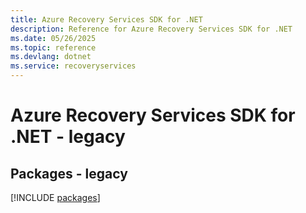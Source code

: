 ```yaml
---
title: Azure Recovery Services SDK for .NET
description: Reference for Azure Recovery Services SDK for .NET
ms.date: 05/26/2025
ms.topic: reference
ms.devlang: dotnet
ms.service: recoveryservices
---
```

# Azure Recovery Services SDK for .NET - legacy
## Packages - legacy
[!INCLUDE [packages](recovery-services-index.md)]